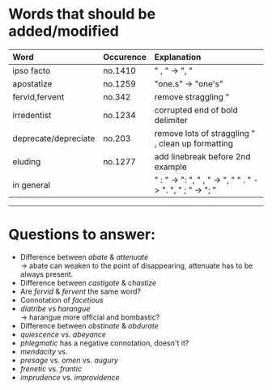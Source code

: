 # Words that should be added/modified

| Word                 | Occurence | Explanation                                               |
| :----------------    | :-------- | :----------------------                                   |
| ipso facto           | no.1410   | " , " -> ", "                                             |
| apostatize           | no.1259   | "one.s" -> "one's"                                        |
| fervid,fervent       | no.342    | remove straggling "                                       |
| irredentist          | no.1234   | corrupted end of bold delimiter                           |
| deprecate/depreciate | no.203    | remove lots of straggling " , clean up formatting         |
| eluding              | no.1277   | add linebreak before 2nd example                          |
| in general           |           | " : " -> ": ", " , " -> ", " " . " -> ". ", " ; " -> "; " |

----

# Questions to answer:

- Difference between _abate_ & _attenuate_<br />
  → abate can weaken to	 the point of disappearing, attenuate has to be always present.
- Difference between _castigate_ & _chastize_
- Are _fervid_ & _fervent_ the same word?
- Connotation of _facetious_
- _diatribe_ vs _harangue_<br />
  → harangue more official and bombastic?
- Difference between _obstinate_ &  _obdurate_
- _quiescence_ vs. _abeyance_
- _phlegmatic_ has a negative connotation, doesn't it?
- _mendacity_ vs.
- _presage_ vs. _omen_ vs. _augury_
- _frenetic_ vs. _frantic_
- _imprudence_ vs. _improvidence_
